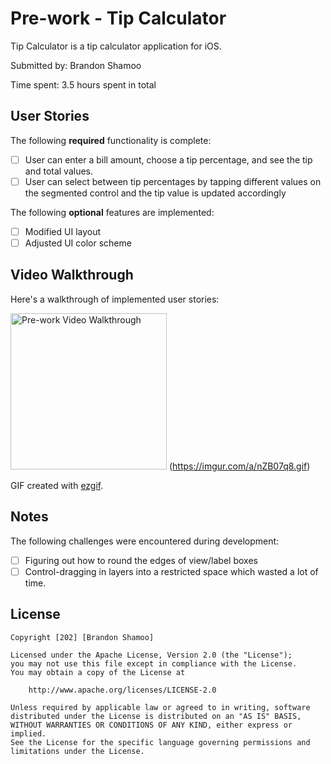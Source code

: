 # Pre-work - Tip Calculator

Tip Calculator is a tip calculator application for iOS.

Submitted by: Brandon Shamoo

Time spent: 3.5 hours spent in total

## User Stories

The following **required** functionality is complete:

* [ ] User can enter a bill amount, choose a tip percentage, and see the tip and total values.
* [ ] User can select between tip percentages by tapping different values on the segmented control and the tip value is updated accordingly

The following **optional** features are implemented:

* [ ] Modified UI layout
* [ ] Adjusted UI color scheme

## Video Walkthrough

Here's a walkthrough of implemented user stories:

<img src='https://imgur.com/a/nZB07q8.gif' title='Pre-work Video Walkthrough' width=250 alt='Pre-work Video Walkthrough' /> (https://imgur.com/a/nZB07q8.gif)

GIF created with [ezgif](https://ezgif.com/video-to-gif).

## Notes

The following challenges were encountered during development:

* [ ] Figuring out how to round the edges of view/label boxes
* [ ] Control-dragging in layers into a restricted space which wasted a lot of time.

## License

    Copyright [202] [Brandon Shamoo]

    Licensed under the Apache License, Version 2.0 (the "License");
    you may not use this file except in compliance with the License.
    You may obtain a copy of the License at

        http://www.apache.org/licenses/LICENSE-2.0

    Unless required by applicable law or agreed to in writing, software
    distributed under the License is distributed on an "AS IS" BASIS,
    WITHOUT WARRANTIES OR CONDITIONS OF ANY KIND, either express or implied.
    See the License for the specific language governing permissions and
    limitations under the License.
